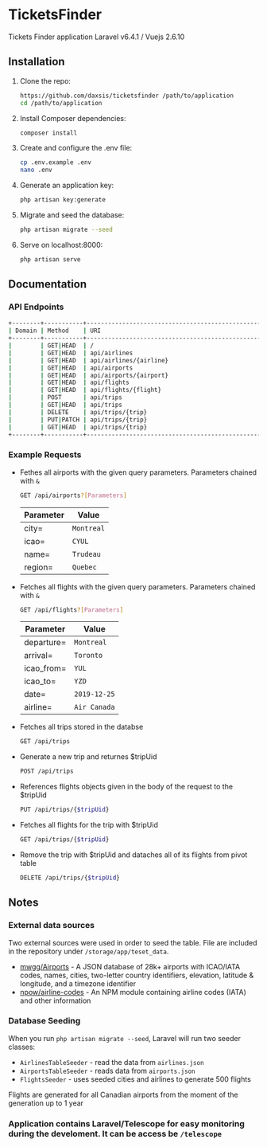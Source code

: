 # TicketsFinder
Tickets Finder application Laravel v6.4.1 / Vuejs 2.6.10

## Installation

1) Clone the repo:

    ```bash
    https://github.com/daxsis/ticketsfinder /path/to/application
    cd /path/to/application
    ```

2) Install Composer dependencies:

    ```bash
    composer install
    ```

3) Create and configure the .env file:

    ```bash
    cp .env.example .env
    nano .env
    ```

4) Generate an application key:

    ```bash
    php artisan key:generate
    ```

5) Migrate and seed the database:

    ```bash
    php artisan migrate --seed
    ```

6) Serve on localhost:8000:

    ```bash
    php artisan serve
    ```

## Documentation

### API Endpoints

``` bash
+--------+-----------+----------------------------------------------------------+----------------+-------------------------------------------------------------------+------------+    
| Domain | Method    | URI                                                      | Name           | Action                                                            | Middleware |    
+--------+-----------+----------------------------------------------------------+----------------+-------------------------------------------------------------------+------------+    
|        | GET|HEAD  | /                                                        |                | Closure                                                           | web        |    
|        | GET|HEAD  | api/airlines                                             | airlines.index | App\Http\Controllers\AirlineController@index                      | api        |    
|        | GET|HEAD  | api/airlines/{airline}                                   | airlines.show  | App\Http\Controllers\AirlineController@show                       | api        |    
|        | GET|HEAD  | api/airports                                             | airports.index | App\Http\Controllers\AirportController@index                      | api        |    
|        | GET|HEAD  | api/airports/{airport}                                   | airports.show  | App\Http\Controllers\AirportController@show                       | api        |    
|        | GET|HEAD  | api/flights                                              | flights.index  | App\Http\Controllers\FlightController@index                       | api        |    
|        | GET|HEAD  | api/flights/{flight}                                     | flights.show   | App\Http\Controllers\FlightController@show                        | api        |    
|        | POST      | api/trips                                                | trips.store    | App\Http\Controllers\TripController@store                         | api        |    
|        | GET|HEAD  | api/trips                                                | trips.index    | App\Http\Controllers\TripController@index                         | api        |    
|        | DELETE    | api/trips/{trip}                                         | trips.destroy  | App\Http\Controllers\TripController@destroy                       | api        |    
|        | PUT|PATCH | api/trips/{trip}                                         | trips.update   | App\Http\Controllers\TripController@update                        | api        |    
|        | GET|HEAD  | api/trips/{trip}                                         | trips.show     | App\Http\Controllers\TripController@show                          | api        |    
+--------+-----------+----------------------------------------------------------+----------------+-------------------------------------------------------------------+------------+    
```

### Example Requests

* Fethes all airports with the given query parameters. Parameters chained with `&`

    ``` bash
    GET /api/airports?[Parameters]
    ```

    Parameter | Value |
    --- | --- |
    city= | `Montreal`|
    icao= | `CYUL` |
    name= | `Trudeau` |
    region= | `Quebec`|

* Fetches all flights with the given query parameters. Parameters chained with `&`

    ```bash
    GET /api/flights?[Parameters]
    ```

    Parameter | Value |
    --- | --- |
    departure= | `Montreal` |
    arrival= | `Toronto` |
    icao_from= | `YUL` |
    icao_to= | `YZD` |
    date= | `2019-12-25` |
    airline= | `Air Canada` |
    
* Fetches all trips stored in the databse

    ```bash
    GET /api/trips
    ```
    
* Generate a new trip and returnes $tripUid

    ```bash
    POST /api/trips
    ```
* References flights objects given in the body of the request to the $tripUid

    ```bash
    PUT /api/trips/{$tripUid}
    ```
* Fetches all flights for the trip with $tripUid

    ```bash
    GET /api/trips/{$tripUid}
    ```
* Remove the trip with $tripUid and dataches all of its flights from pivot table

    ```bash
    DELETE /api/trips/{$tripUid}
    ```

## Notes

### External data sources

Two external sources were used in order to seed the table.
File are included in the repository under `/storage/app/teset_data`.

* [mwgg/Airports](https://github.com/mwgg/Airports) - A JSON database of 28k+ airports with ICAO/IATA codes, names, cities, two-letter country identifiers, elevation, latitude & longitude, and a timezone identifier 
* [npow/airline-codes](https://github.com/npow/airline-codes/blob/master/airlines.json) - An NPM module containing airline codes (IATA) and other information

### Database Seeding

When you run `php artisan migrate --seed`, Laravel will run two seeder classes:

* `AirlinesTableSeeder` - read the data from `airlines.json`
* `AirportsTableSeeder` - reads data from `airports.json`
* `FlightsSeeder` - uses seeded cities and airlines to generate 500 flights

Flights are generated for all Canadian airports from the moment of the generation up to 1 year

### Application contains Laravel/Telescope for easy monitoring during the develoment. It can be access be `/telescope`
